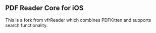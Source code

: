 
## PDF Reader Core for iOS

This is a fork from vfrReader which combines PDFKitten and supports search functionality.
